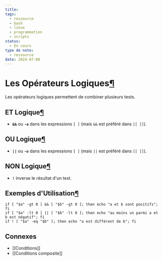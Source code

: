 ```yaml
---
title: 
tags:
  - ressource
  - bash
  - linux
  - programmation
  - scripts
status:
  - En cours
type de note:
  - ressource
date: 2024-07-08
---
```

# Les Opérateurs Logiques[¶](https://agrellard.github.io/documentations_linux/langages/bash/bash-docu/operateurs_logiques/#chapitre-2-les-operateurs-logiques "Permanent link")

Les opérateurs logiques permettent de combiner plusieurs tests.

## ET Logique[¶](https://agrellard.github.io/documentations_linux/langages/bash/bash-docu/operateurs_logiques/#21-et-logique "Permanent link")

- **`&&`** ou **`-a`** dans les expressions `[ ]` (mais `&&` est préféré dans `[[ ]]`).

## OU Logique[¶](https://agrellard.github.io/documentations_linux/langages/bash/bash-docu/operateurs_logiques/#22-ou-logique "Permanent link")

- **`||`** ou **`-o`** dans les expressions `[ ]` (mais `||` est préféré dans `[[ ]]`).

## NON Logique[¶](https://agrellard.github.io/documentations_linux/langages/bash/bash-docu/operateurs_logiques/#23-non-logique "Permanent link")

- **`!`** inverse le résultat d'un test.

## Exemples d'Utilisation[¶](https://agrellard.github.io/documentations_linux/langages/bash/bash-docu/operateurs_logiques/#24-exemples-dutilisation "Permanent link")

```
if [ "$a" -gt 0 ] && [ "$b" -gt 0 ]; then echo "a et b sont positifs"; fi
if [ "$a" -lt 0 ] || [ "$b" -lt 0 ]; then echo "au moins un parmi a et b est négatif"; fi
if ! [ "$a" -eq "$b" ]; then echo "a est différent de b"; fi
```

## Connexes
- [[Conditions]]
- [[Conditions composite]]